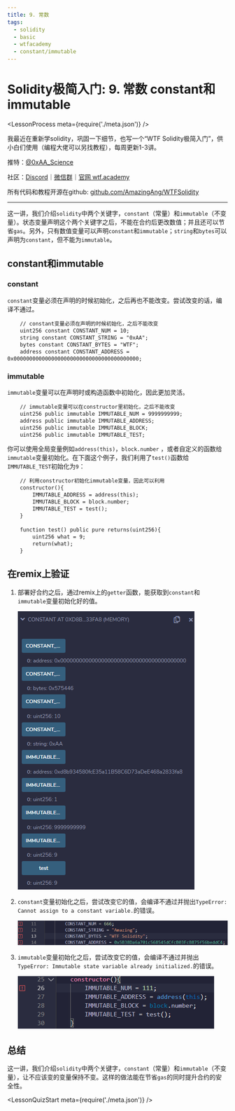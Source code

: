 ```yaml
---
title: 9. 常数
tags:
  - solidity
  - basic
  - wtfacademy
  - constant/immutable
---
```


# Solidity极简入门: 9. 常数 constant和immutable

<LessonProcess meta={require('./meta.json')} />

我最近在重新学solidity，巩固一下细节，也写一个“WTF Solidity极简入门”，供小白们使用（编程大佬可以另找教程），每周更新1-3讲。

推特：[@0xAA_Science](https://twitter.com/0xAA_Science)

社区：[Discord](https://discord.gg/5akcruXrsk)｜[微信群](https://docs.google.com/forms/d/e/1FAIpQLSe4KGT8Sh6sJ7hedQRuIYirOoZK_85miz3dw7vA1-YjodgJ-A/viewform?usp=sf_link)｜[官网 wtf.academy](https://wtf.academy)

所有代码和教程开源在github: [github.com/AmazingAng/WTFSolidity](https://github.com/AmazingAng/WTFSolidity)

-----
这一讲，我们介绍`solidity`中两个关键字，`constant`（常量）和`immutable`（不变量）。状态变量声明这个两个关键字之后，不能在合约后更改数值；并且还可以节省`gas`。另外，只有数值变量可以声明`constant`和`immutable`；`string`和`bytes`可以声明为`constant`，但不能为`immutable`。

## constant和immutable
### constant
`constant`变量必须在声明的时候初始化，之后再也不能改变。尝试改变的话，编译不通过。
``` solidity
    // constant变量必须在声明的时候初始化，之后不能改变
    uint256 constant CONSTANT_NUM = 10;
    string constant CONSTANT_STRING = "0xAA";
    bytes constant CONSTANT_BYTES = "WTF";
    address constant CONSTANT_ADDRESS = 0x0000000000000000000000000000000000000000;
```
### immutable
`immutable`变量可以在声明时或构造函数中初始化，因此更加灵活。
``` solidity
    // immutable变量可以在constructor里初始化，之后不能改变
    uint256 public immutable IMMUTABLE_NUM = 9999999999;
    address public immutable IMMUTABLE_ADDRESS;
    uint256 public immutable IMMUTABLE_BLOCK;
    uint256 public immutable IMMUTABLE_TEST;
```
你可以使用全局变量例如`address(this)`，`block.number` ，或者自定义的函数给`immutable`变量初始化。在下面这个例子，我们利用了`test()`函数给`IMMUTABLE_TEST`初始化为`9`：
``` solidity
    // 利用constructor初始化immutable变量，因此可以利用
    constructor(){
        IMMUTABLE_ADDRESS = address(this);
        IMMUTABLE_BLOCK = block.number;
        IMMUTABLE_TEST = test();
    }

    function test() public pure returns(uint256){
        uint256 what = 9;
        return(what);
    }
```

## 在remix上验证
1. 部署好合约之后，通过remix上的`getter`函数，能获取到`constant`和`immutable`变量初始化好的值。

   ![9-1.png](./img/9-1.png)   
   
2. `constant`变量初始化之后，尝试改变它的值，会编译不通过并抛出`TypeError: Cannot assign to a constant variable.`的错误。


   ![9-2.png](./img/9-2.png)   
   
3. `immutable`变量初始化之后，尝试改变它的值，会编译不通过并抛出`TypeError: Immutable state variable already initialized.`的错误。

   ![9-3.png](./img/9-3.png)

## 总结
这一讲，我们介绍`solidity`中两个关键字，`constant`（常量）和`immutable`（不变量），让不应该变的变量保持不变。这样的做法能在节省`gas`的同时提升合约的安全性。

<LessonQuizStart meta={require('./meta.json')} />
